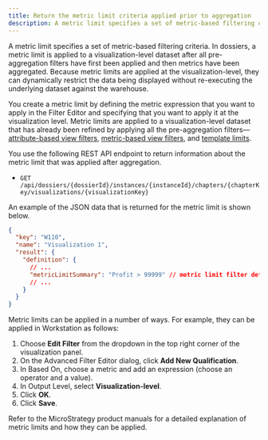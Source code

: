 ```yaml
---
title: Return the metric limit criteria applied prior to aggregation
description: A metric limit specifies a set of metric-based filtering criteria. In dossiers, a metric limit is applied to a visualization-level dataset after all pre-aggregation filters have first been applied and then metrics have been aggregated. Because metric limits are applied at the visualization-level, they can dynamically restrict the data being displayed without re-executing the underlying dataset against the warehouse.
---
```


A metric limit specifies a set of metric-based filtering criteria. In dossiers, a metric limit is applied to a visualization-level dataset after all pre-aggregation filters have first been applied and then metrics have been aggregated. Because metric limits are applied at the visualization-level, they can dynamically restrict the data being displayed without re-executing the underlying dataset against the warehouse.

You create a metric limit by defining the metric expression that you want to apply in the Filter Editor and specifying that you want to apply it at the visualization level. Metric limits are applied to a visualization-level dataset that has already been refined by applying all the pre-aggregation filters—[attribute-based view filters](return-attribute-based-view-filters.md), [metric-based view filters](return-metric-based-view-filters.md), and [template limits](return-template-limit-criteria.md).

You use the following REST API endpoint to return information about the metric limit that was applied after aggregation.

- `GET /api/dossiers/{dossierId}/instances/{instanceId}/chapters/{chapterKey/visualizations/{visualizationKey}`

An example of the JSON data that is returned for the metric limit is shown below.

```json
{
  "key": "W110",
  "name": "Visualization 1",
  "result": {
    "definition": {
      // ...
      "metricLimitSummary": "Profit > 99999" // metric limit filter definition
      // ...
    }
  }
}
```

Metric limits can be applied in a number of ways. For example, they can be applied in Workstation as follows:

1. Choose **Edit Filter** from the dropdown in the top right corner of the visualization panel.
1. On the Advanced Filter Editor dialog, click **Add New Qualification**.
1. In Based On, choose a metric and add an expression (choose an operator and a value).
1. In Output Level, select **Visualization-level**.
1. Click **OK**.
1. Click **Save**.

Refer to the MicroStrategy product manuals for a detailed explanation of metric limits and how they can be applied.
